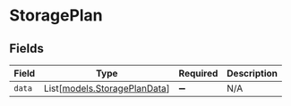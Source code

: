 # StoragePlan


## Fields

| Field                                                        | Type                                                         | Required                                                     | Description                                                  |
| ------------------------------------------------------------ | ------------------------------------------------------------ | ------------------------------------------------------------ | ------------------------------------------------------------ |
| `data`                                                       | List[[models.StoragePlanData](../models/storageplandata.md)] | :heavy_minus_sign:                                           | N/A                                                          |